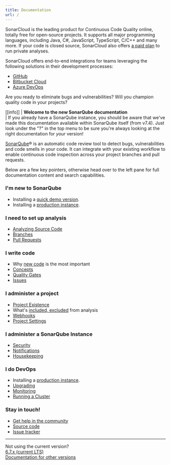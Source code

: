 ```yaml
---
title: Documentation
url: /
---
```


<!-- sonarcloud -->

SonarCloud is the leading product for Continuous Code Quality online, totally free for open-source projects. It supports all major programming languages, including Java, C#, JavaScript, TypeScript, C/C++ and many more. If your code is closed source, SonarCloud also offers [a paid plan](/sonarcloud-pricing/) to run private analyses.

SonarCloud offers end-to-end integrations for teams leveraging the following solutions in their development processes:

* [GitHub](/integrations/github/)
* [Bitbucket Cloud](/integrations/bitbucketcloud/)
* [Azure DevOps](/integrations/vsts/)

Are you ready to eliminate bugs and vulnerabilities? Will you champion quality code in your projects?

<!-- /sonarcloud -->
<!-- static -->

[[info]]
| **Welcome to the new SonarQube documentation**  
| If you already have a SonarQube instance, you should be aware that we've made this documentation available within SonarQube itself (from v7.4). Just look under the "?" in the top menu to be sure you're always looking at the right documentation for _your_ version!
<!-- /static -->
<!-- sonarqube -->

[SonarQube](http://www.sonarqube.org/)® is an automatic code review tool to detect bugs, vulnerabilities and code smells in your code. It can integrate with your existing workflow to enable continuous code inspection across your project branches and pull requests.

Below are a few key pointers, otherwise head over to the left pane for full documentation content and search capabilities.

### I'm new to SonarQube
* Installing a [quick demo version](/setup/get-started-2-minutes/).
* Installing a [production instance](/setup/install-server/).

### I need to set up analysis
* [Analyzing Source Code](/analysis/overview/)
* [Branches](/branches/overview/)
* [Pull Requests](/analysis/pull-request/)

### I write code
* Why [new code](/user-guide/fixing-the-water-leak/) is the most important
* [Concepts](/user-guide/concepts/)
* [Quality Gates](/user-guide/quality-gates/)
* [Issues](/user-guide/issues/)

### I administer a project
* [Project Existence](/project-administration/project-existence/)
* What's [included, excluded](/project-administration/narrowing-the-focus/) from analysis 
* [Webhooks](/project-administration/webhooks/)
* [Project Settings](/project-administration/project-settings/)

### I administer a SonarQube Instance
* [Security](/instance-administration/security/)
* [Notifications](/instance-administration/notifications/)
* [Housekeeping](/instance-administration/housekeeping/)

### I do DevOps
* Installing a [production instance](/setup/install-server/).
* [Upgrading](/setup/upgrading/)
* [Monitoring](/instance-administration/monitoring/)
* [Running a Cluster](/setup/operate-cluster/)

### Stay in touch!
* [Get help in the community](https://www.sonarqube.org/community/)
* [Source code](https://github.com/SonarSource)
* [Issue tracker](https://jira.sonarsource.com/)

---
Not using the current version?  
[6.7.x (current LTS)](https://docs.sonarqube.org/display/SONARQUBE67/Documentation)  
[Documentation for other versions](/previous-versions/)  
<!-- /sonarqube -->
